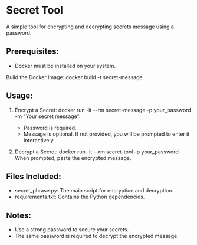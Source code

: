 # Secret Tool

A simple tool for encrypting and decrypting secrets message using a password.

## Prerequisites:
- Docker must be installed on your system.

Build the Docker Image:
docker build -t secret-message .

## Usage:

1. Encrypt a Secret:
   docker run -it --rm secret-message -p your_password -m "Your secret message".
    - Password is required.
    - Message is optional. If not provided, you will be prompted to enter it interactively.

2. Decrypt a Secret:
   docker run -it --rm secret-tool -p your_password
   When prompted, paste the encrypted message.

## Files Included:
- secret_phrase.py: The main script for encryption and decryption.
- requirements.txt: Contains the Python dependencies.

## Notes:
- Use a strong password to secure your secrets.
- The same password is required to decrypt the encrypted message.